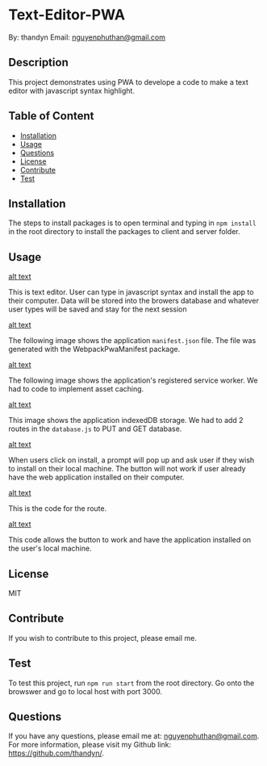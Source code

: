 # Text-Editor-PWA
By: thandyn
Email: nguyenphuthan@gmail.com

## Description
This project demonstrates using PWA to develope a code to make a text editor with javascript syntax highlight.  

## Table of Content 
  - [Installation](#installation)
  - [Usage](#usage)
  - [Questions](#questions)
  - [License](#license)
  - [Contribute](#contribute)
  - [Test](#test)

## Installation
The steps to install packages is to open terminal and typing in `npm install` in the root directory to install the packages to client and server folder. 

## Usage

[alt text](./images/1.PNG)

This is text editor. User can type in javascript syntax and install the app to their computer. Data will be stored into the  browers database and whatever user types will be saved and stay for the next session

[alt text](./images/2.PNG)

The following image shows the application `manifest.json` file. The file was generated with the WebpackPwaManifest package.

[alt text](./images/3.PNG)

The following image shows the application's registered service worker. We had to code to implement asset caching.

[alt text](./images/4.PNG)

This image shows the application indexedDB storage. We had to add 2 routes in the `database.js` to PUT and GET database.

[alt text](./images/5.PNG)

When users click on install, a prompt will pop up and ask user if they wish to install on their local machine. The button will not work if user already have the web application installed on their computer.

[alt text](./images/6.PNG)

This is the code for the route. 

[alt text](./images/7.PNG)

This code allows the button to work and have the application installed on the user's local machine.

## License
MIT

## Contribute
If you wish to contribute to this project, please email me.

## Test
To test this project, run `npm run start` from the root directory. Go onto the browswer and go to local host with port 3000. 

## Questions
If you have any questions, please email me at: nguyenphuthan@gmail.com. 
For more information, please visit my Github link: https://github.com/thandyn/.
